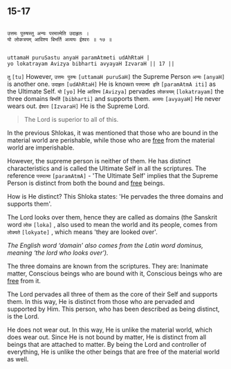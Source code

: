 ## 15-17


```shloka-sa

उत्तमः पुरुषस्तु अन्यः परमात्मेति उदाहृतः ।
यो लोकत्रयम् आविश्य बिभर्ति अव्ययः ईश्वरः ॥ १७ ॥

```
```shloka-sa-hk

uttamaH puruSastu anyaH paramAtmeti udAhRtaH |
yo lokatrayam Avizya bibharti avyayaH IzvaraH || 17 ||

```
`तु` `[tu]` However, `उत्तमः पुरुषः` `[uttamaH puruSaH]` the Supreme Person `अन्यः` `[anyaH]` is another one. `उदाहृतः` `[udAhRtaH]` He is known `परमात्मा इति` `[paramAtmA iti]` as the Ultimate Self. `यो` `[yo]` He `आविश्य` `[Avizya]` pervades `लोकत्रयम्` `[lokatrayam]` the three domains `बिभर्ति` `[bibharti]` and supports them. `अव्ययः` `[avyayaH]` He never wears out. `ईश्वरः` `[IzvaraH]` He is the Supreme Lord.


<a name='applnote_201'></a>
> The Lord is superior to all of this.



In the previous Shlokas, it was mentioned that those who are bound in the material world are perishable, while those who are 
[free](Back-to-Basics.md#Moksha)
 from the material world are imperishable. 

However, the supreme person is neither of them. He has distinct characteristics and is called the Ultimate Self in all the scriptures. The reference 
`परमात्मा` `[paramAtmA]` - 'The Ultimate Self' implies that the Supreme Person is distinct from both the bound and 
[free](Back-to-Basics.md#Moksha)
 beings. 

How is He distinct? This Shloka states: 'He pervades the three domains and supports them'. 

The Lord looks over them, hence they are called as domains (the Sanskrit word 
`लोक` `[loka]` ,
also used to mean the world and its people, comes from 
`लोक्यते` `[lokyate]` ,
which means 'they are looked over'.

_The English word ‘domain’ also comes from the Latin word dominus, meaning ‘the lord who looks over’)._

The three domains are known from the scriptures. They are: Inanimate matter, Conscious beings who are bound with it, Conscious beings who are 
[free](Back-to-Basics.md#Moksha)
 from it.

The Lord pervades all three of them as the core of their Self and supports them. In this way, He is distinct from those who are pervaded and supported by Him. This person, who has been described as being distinct, is the Lord. 

He does not wear out. In this way, He is unlike the material world, which does wear out. Since He is not bound by matter, He is distinct from all beings that are attached to matter. By being the Lord and controller of everything, He is unlike the other beings that are free of the material world as well.


